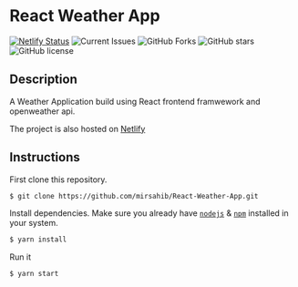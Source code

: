 # React Weather App

[![Netlify Status](https://api.netlify.com/api/v1/badges/f6a88e1f-feeb-4fa3-9376-7be2c0833f09/deploy-status)](https://app.netlify.com/sites/react-weather-app-102/deploys)
![Current Issues](https://img.shields.io/github/issues/mirsahib/React-Weather-App)
![GitHub Forks](https://img.shields.io/github/forks/mirsahib/React-Weather-App)
![GitHub stars](https://img.shields.io/github/stars/mirsahib/React-Weather-App)
![GitHub license](https://img.shields.io/github/license/mirsahib/React-Weather-App?style=flat-square)

## Description

A Weather Application build using React frontend framwework and openweather api.

The project is also hosted on [Netlify](https://react-weather-app-102.netlify.app/)

## Instructions

First clone this repository.

```bash
$ git clone https://github.com/mirsahib/React-Weather-App.git
```

Install dependencies. Make sure you already have [`nodejs`](https://nodejs.org/en/) & [`npm`](https://www.npmjs.com/) installed in your system.

```bash
$ yarn install
```

Run it

```bash
$ yarn start
```
